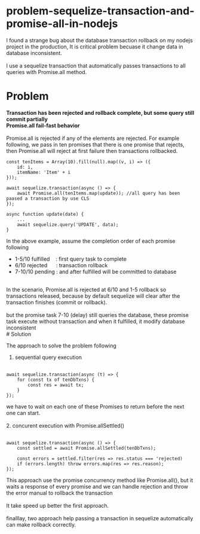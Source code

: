 # problem-sequelize-transaction-and-promise-all-in-nodejs
I found a strange bug about the database transaction rollback on my nodejs project in the production, It is critical problem becuase it change data in database inconsistent.
<br/><br/>
I use a sequelize transaction that automatically passes transactions to all queries with Promise.all method.
<br/>
# Problem
**Transaction has been rejected and rollback complete, but some query still commit partially**
<br/>
**Promise.all fail-fast behavior**
<br/><br/>
Promise.all is rejected if any of the elements are rejected. For example following, we pass in ten promises that there is one promise that rejects, then Promise.all will reject at first failure then  transactions rollbacked.

```
const tenItems = Array(10).fill(null).map((v, i) => ({
    id: i,
    itemName: 'Item' + i
}));

await sequelize.transaction(async () => {
    await Promise.all(tenItems.map(update)); //all query has been paased a transaction by use CLS
});

async function update(date) {
    ...
    await sequelize.query('UPDATE', data);
}
```

In the above example, assume the completion order of each promise following

* 1-5/10 fulfilled &nbsp;&nbsp; : first query task to complete
* 6/10 rejected &nbsp;&nbsp;&nbsp;&nbsp; : transaction rollback
* 7-10/10 pending&nbsp;: and after fulfilled will be committed to database

<br/>
In the scenario, Promise.all is rejected at 6/10 and 1-5 rollback so transactions released, because by default sequelize will clear after the transaction finishes (commit or rollback).
<br/><br/>
but the promise task 7-10 (delay) still queries the database, these promise task execute without transaction and when it fulfilled, it modify database inconsistent
<br/>
# Solution

The approach to solve the problem following
<br/>
1. sequential query execution
<br/><br/>
```
await sequelize.transaction(async (t) => {
    for (const tx of tenDbTxns) {
        const res = await tx;
    }
});
```
we have to wait on each one of these Promises to return before the next one can start.
<br/><br/>
2. concurent execution with Promise.allSettled()
<br/><br/>
```
await sequelize.transaction(async () => {
    const settled = await Promise.allSettled(tenDbTxns);

    const errors = settled.filter(res => res.status === 'rejected)
    if (errors.length) throw errors.map(res => res.reason);
});
```
This approach use the promise concurrency method like Promise.all(), but it waits a response of every promise and we can handle rejection and throw the error manual to rollback the transaction
<br/><br/>
It take speed up better the first approach.
<br/><br/>
finalllay, two approach help passing a transaction in sequelize automatically can make rollback correctly.